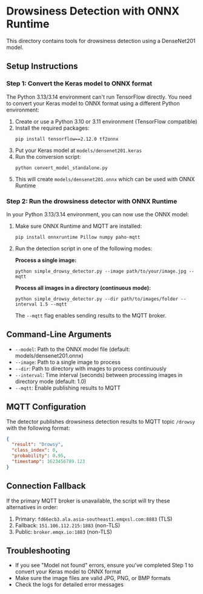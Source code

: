 # Drowsiness Detection with ONNX Runtime

This directory contains tools for drowsiness detection using a DenseNet201 model.

## Setup Instructions

### Step 1: Convert the Keras model to ONNX format

The Python 3.13/3.14 environment can't run TensorFlow directly. You need to convert your Keras model to ONNX format using a different Python environment:

1. Create or use a Python 3.10 or 3.11 environment (TensorFlow compatible)
2. Install the required packages:
   ```
   pip install tensorflow==2.12.0 tf2onnx
   ```
3. Put your Keras model at `models/densenet201.keras`
4. Run the conversion script:
   ```
   python convert_model_standalone.py
   ```
5. This will create `models/densenet201.onnx` which can be used with ONNX Runtime

### Step 2: Run the drowsiness detector with ONNX Runtime

In your Python 3.13/3.14 environment, you can now use the ONNX model:

1. Make sure ONNX Runtime and MQTT are installed:

   ```
   pip install onnxruntime Pillow numpy paho-mqtt
   ```

2. Run the detection script in one of the following modes:

   **Process a single image:**

   ```
   python simple_drowsy_detector.py --image path/to/your/image.jpg --mqtt
   ```

   **Process all images in a directory (continuous mode):**

   ```
   python simple_drowsy_detector.py --dir path/to/images/folder --interval 1.5 --mqtt
   ```

   The `--mqtt` flag enables sending results to the MQTT broker.

## Command-Line Arguments

- `--model`: Path to the ONNX model file (default: models/densenet201.onnx)
- `--image`: Path to a single image to process
- `--dir`: Path to directory with images to process continuously
- `--interval`: Time interval (seconds) between processing images in directory mode (default: 1.0)
- `--mqtt`: Enable publishing results to MQTT

## MQTT Configuration

The detector publishes drowsiness detection results to MQTT topic `/drowsy` with the following format:

```json
{
  "result": "Drowsy",
  "class_index": 0,
  "probability": 0.95,
  "timestamp": 1623456789.123
}
```

## Connection Fallback

If the primary MQTT broker is unavailable, the script will try these alternatives in order:

1. Primary: `fd66ecb3.ala.asia-southeast1.emqxsl.com:8883` (TLS)
2. Fallback: `151.106.112.215:1883` (non-TLS)
3. Public: `broker.emqx.io:1883` (non-TLS)

## Troubleshooting

- If you see "Model not found" errors, ensure you've completed Step 1 to convert your Keras model to ONNX format
- Make sure the image files are valid JPG, PNG, or BMP formats
- Check the logs for detailed error messages
